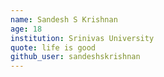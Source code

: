 ```yaml
---
name: Sandesh S Krishnan
age: 18
institution: Srinivas University
quote: life is good
github_user: sandeshskrishnan
---
```

